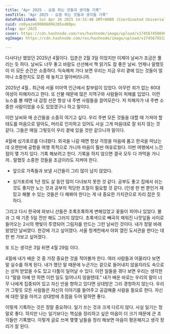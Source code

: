 ```yaml
---
title: "Apr 2025 - 요즘 하는 것들과 생각들 기록"
seoTitle: "Apr 2025 - 요즘 하는 것들과 생각들 기록"
datePublished: Sat Apr 26 2025 14:15:48 GMT+0000 (Coordinated Universal Time)
cuid: cm9yaze69000609k285od80pu
slug: apr-2025
cover: https://cdn.hashnode.com/res/hashnode/image/upload/v1745674580486/35386652-2219-44ee-9984-dd4f366aa34c.jpeg
ogImage: https://cdn.hashnode.com/res/hashnode/image/upload/v1745676532311/c0ec6fd6-d4fc-43e0-ba34-5c67ad505414.jpeg

---
```


다사다난 했었던 2025년 4월이다. 입춘은 2월 3일 이었지만 이제야 날씨가 조금은 풀리는 듯 하다. 날씨도 너무 좋고 바람도 선선해서 책 읽기도 참 좋은 날씨. 언제나 말했듯이 이 모든 순간은 소중하다. 익숙해져 가다 보면 우리는 지금 우리 곁에 있는 것들이 얼마나 소중한지도 모른 채 놓치고 말아버리니까.

2025년 4월.. 최근에 서울 미아역 인근에서 칼부림이 있었다. 아무런 죄가 없는 60대 여성이 피해자라고 한다. 또 산불 때문에 많은 지역구와 사람들이 피해를 입었다. 이런 뉴스를 볼 때면 내 감정 선은 항상 내 주변 사람들을 끌어모은다. 저 피해자가 내 주변 소중한 사람이었을 수도 있었겠구나 하고 말이다.

이런 날씨와 매 순간들을 소중히 여기고 싶다. 우리 주변 모든 것들을 대할 때 가져야 할 태도를 마음으로 알아도, 머리로 인지하고 있어도 사실 그게 마음대로 잘 되지 않는 것 같다. 그들은 매일 그렇듯이 우리 곁에 있을 것만 같으니까 말이다.

4월에 싱가포르를 다녀왔다. 외국을 나갈 때면 항상 걱정을 마음에 품고 한국을 떠났는데 오랜만에 공항을 여행 목적으로 가니까 마음이 훨씬 여유로웠다. 이번 여행에서 느낀 점이 몇 가지 있다. 기록 해보려고 한다. 기록을 하지 않으면 결국 모두 다 까먹을 거니까.. 말했듯 소중한 것들을 조금이라도 지켜야 한다.

* 앞으로 가족들과 보낼 시간들이 그리 많이 남지 않았다.
    
* 싱가포르에 1년 정도 살 동안 많이 다녀보지 못한 것 같다. 공부도 좋고 집에서 쉬는 것도 좋지만 노는 것과 공부의 적당한 조절이 필요할 것 같다. (인생 한 번 뿐인거 재밌고 해볼 수 있는 것들은 다 해봐야 한다는 게 내 중요한 가치관으로 자리 잡은 듯 하다.
    

그리고 다시 한국에 와보니 산들은 초록초록하게 변해있었고 꽃들이 피어나 있었다. 불과 그 때 기준 5일 전만 해도 그러지 않았다. 초록색으로 빼곡히 채워진 나뭇잎들 사이로 들어오는 2시의 햇빛이 투영되어 그림자를 만드는 그런 날씨인 것이다. 내가 정말 바래왔었던 날씨였다. 한강에 가고 싶어졌다. 서울 청계천에서 야외 열린 도서관을 한다는 데 한 번 가보고 싶어졌다.

또 드는 생각은 3일 뒤면 4월 29일 이다.

4월에 내가 배운 것 중 가장 중요한 것을 적어볼까 한다. 여러 사람들과 어울리다 보면 말 실수를 하게 된다. 내가 했던 말 때문에 누군가는 겉으로 들어내지 않을지라도 속으로는 상처 받았을 수도 있고 다툼이 일어날 수 있다. 이런 일들을 겪다 보면 우리는 생각한다 “말을 아예 안 하면 이런 일도 일어나지 않을텐데.” 내가 배운 바로는 우리의 말이 너무 나에게 집중되어 있고 자신 만을 향하고 있다면 상대방은 그리 경청하지 않는다. 우리가 그렇듯 모든 사람들은 자신의 이야기를 들어주고 공감해줄 사람을 필요로 한다. 자신에 대한 말을 아끼고 상대방에 초점을 두어 말하면 좋다.

이렇게 기록하는 것은 정말 중요하다. 일기 쓰는 것과 크게 다르지 않다. 사실 일기는 정말로 좋다. 하지만 나는 일기보다는 핵심을 정리하고 싶은 마음이 더 크기 때문에 큰 조각들만 기록했다. 이렇게 글로 쓰며 몇몇 날들을 정리 해보면 마음이 평온해지고 생각 정리가 잘 된다.